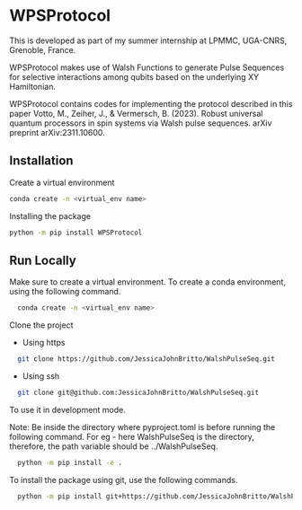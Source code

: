 
# WPSProtocol

This is developed as part of my summer internship at LPMMC, UGA-CNRS, Grenoble, France. 

WPSProtocol makes use of Walsh Functions to generate Pulse Sequences for selective interactions among qubits based on the underlying XY Hamiltonian.

WPSProtocol contains codes for implementing the protocol described in this paper Votto, M., Zeiher, J., & Vermersch, B. (2023). Robust universal quantum processors in spin systems via Walsh pulse sequences. arXiv preprint arXiv:2311.10600.

## Installation

Create a virtual environment

```bash
conda create -n <virtual_env name>
```

Installing the package
```bash
python -m pip install WPSProtocol
```

## Run Locally

Make sure to create a virtual environment. To create a conda environment, using the following command.
```bash
  conda create -n <virtual_env name>
``` 
Clone the project
- Using https

```bash
  git clone https://github.com/JessicaJohnBritto/WalshPulseSeq.git
```
- Using ssh
```bash
  git clone git@github.com:JessicaJohnBritto/WalshPulseSeq.git
```

To use it in development mode.

Note: Be inside the directory where pyproject.toml is before running the following command. For eg - here WalshPulseSeq is the directory, therefore, the path variable should be ../WalshPulseSeq.
```bash
  python -m pip install -e .
```

To install the package using git, use the following commands.

```bash
  python -m pip install git+https://github.com/JessicaJohnBritto/WalshPulseSeq.git#egg=WPSProtocol

```
